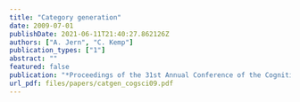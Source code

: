 ```yaml
---
title: "Category generation"
date: 2009-07-01
publishDate: 2021-06-11T21:40:27.862126Z
authors: ["A. Jern", "C. Kemp"]
publication_types: ["1"]
abstract: ""
featured: false
publication: "*Proceedings of the 31st Annual Conference of the Cognitive Science Society*"
url_pdf: files/papers/catgen_cogsci09.pdf
---
```


